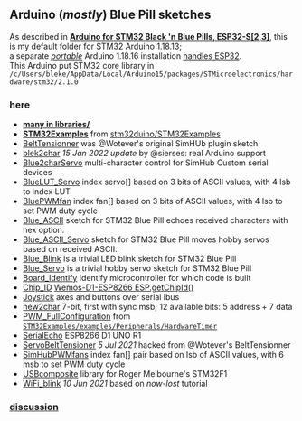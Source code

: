## Arduino (*mostly*) Blue Pill sketches
As described in [**Arduino for STM32 Black 'n Blue Pills, ESP32-S[2,3]**](https://blekenbleu.github.io/Arduino/), this is my default folder for STM32 Arduino 1.18.13;  
a separate [*portable*](https://docs.arduino.cc/software/ide-v1/tutorials/PortableIDE) Arduino 1.18.16 installation [handles ESP32](https://github.com/blekenbleu/arduino-esp32).  
This Arduino put STM32 core library in `/c/Users/bleke/AppData/Local/Arduino15/packages/STMicroelectronics/hardware/stm32/2.1.0`
### here
- [**many in libraries/**](libraries/)
- [**STM32Examples**](STM32Examples/) from [stm32duino/STM32Examples](https://github.com/stm32duino/STM32Examples)
- [BeltTensionner](BeltTensionner/) was @Wotever's original SimHUb plugin sketch
- [blek2char](blek2char/) *15 Jan 2022 update* by @sierses: real Arduino support
- [Blue2charServo](Blue2charServo/) multi-character control for SimHub Custom serial devices
- [BlueLUT_Servo](BlueLUT_Servo/) index servo[] based on 3 bits of ASCII values, with 4 lsb to index LUT
- [BluePWMfan](BluePWMfan/) index fan[] based on 3 bits of ASCII values, with 4 lsb to set PWM duty cycle
- [Blue_ASCII](Blue_ASCII/) sketch for STM32 Blue Pill echoes received characters with hex option.
- [Blue_ASCII_Servo](Blue_ASCII_Servo/) sketch for STM32 Blue Pill moves hobby servos based on received ASCII.
- [Blue_Blink](Blue_Blink/) is a trivial LED blink sketch for STM32 Blue Pill
- [Blue_Servo](Blue_Servo/) is a trivial hobby servo sketch for STM32 Blue Pill
- [Board_Identify](Board_Identify/) Identify microcontroller for which code is built
- [Chip_ID](Chip_ID/) [Wemos-D1-ESP8266 ESP.getChipId()](https://www.wemos.cc/verify_products)
- [Joystick](Joystick/) axes and buttons over serial ibus
- [new2char](new2char/) 7-bit, first with sync msb;  12 available bits: 5 address + 7 data
- [PWM_FullConfiguration](PWM_FullConfiguration) from [`STM32Examples/examples/Peripherals/HardwareTimer`](STM32Examples/examples/Peripherals/HardwareTimer/)  
- [SerialEcho](SerialEcho/) ESP8266 D1 UNO R1 
- [ServoBeltTensioner](ServoBeltTensioner/) *5 Jul 2021* hacked from @Wotever's BeltTensionner
- [SimHubPWMfans](SimHubPWMfans/) index fan[] pair based on lsb of ASCII values, with 6 msb to set PWM duty cycle
- [USBcomposite](USBcomposite/) library for Roger Melbourne\'s STM32F1  
- [WiFi_blink](WiFi_blink/) *10 Jun 2021* based on *now-lost* tutorial

### [discussion](https://blekenbleu.github.io/Arduino)
